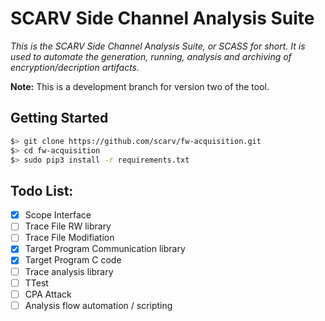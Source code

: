 
# SCARV Side Channel Analysis Suite

*This is the SCARV Side Channel Analysis Suite, or SCASS for short.
It is used to automate the generation, running, analysis and archiving of
encryption/decription artifacts.*

**Note:** This is a development branch for version two of the tool.

## Getting Started

```sh
$> git clone https://github.com/scarv/fw-acquisition.git
$> cd fw-acquisition
$> sudo pip3 install -r requirements.txt
```

## Todo List:

- [X] Scope Interface
- [ ] Trace File RW library
- [ ] Trace File Modifiation
- [X] Target Program Communication library
- [X] Target Program C code
- [ ] Trace analysis library
- [ ] TTest
- [ ] CPA Attack
- [ ] Analysis flow automation / scripting
